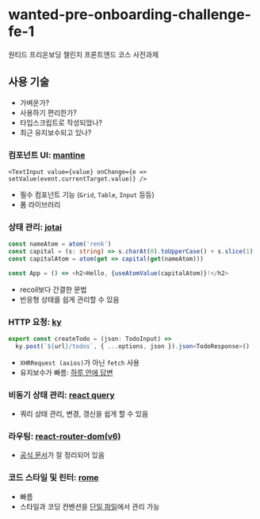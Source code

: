 # wanted-pre-onboarding-challenge-fe-1

원티드 프리온보딩 챌린지 프론트엔드 코스 사전과제

## 사용 기술

- 가벼운가?
- 사용하기 편리한가?
- 타입스크립트로 작성되었나?
- 최근 유지보수되고 있나?

### 컴포넌트 UI: [mantine][mantine]

```tsx
<TextInput value={value} onChange={e => setValue(event.currentTarget.value)} />
```

- 필수 컴포넌트 기능 (`Grid`, `Table`, `Input` 등등)
- 폼 라이브러리

### 상태 관리: [jotai][jotai]

```ts
const nameAtom = atom('renk')
const capital = (s: string) => s.charAt(0).toUpperCase() + s.slice(1)
const capitalAtom = atom(get => capital(get(nameAtom)))

const App = () => <h2>Hello, {useAtomValue(capitalAtom)}!</h2>
```

- recoil보다 간결한 문법
- 반응형 상태를 쉽게 관리할 수 있음

### HTTP 요청: [ky][ky]

```ts
export const createTodo = (json: TodoInput) =>
  ky.post(`${url}/todos`, { ...options, json }).json<TodoResponse>()
```

- `XHRRequest (axios)`가 아닌 `fetch` 사용
- 유지보수가 빠름: [하루 안에 답변](https://github.com/sindresorhus/ky/issues/481#issue-1526642037)

### 비동기 상태 관리: [react query][react query]

- 쿼리 상태 관리, 변경, 갱신을 쉽게 할 수 있음

### 라우팅: [react-router-dom(v6)][react-router-dom(v6)]

- [공식 문서](https://reactrouter.com/en/main)가 잘 정리되어 있음

### 코드 스타일 및 린터: [rome][rome]

- 빠름
- 스타일과 코딩 컨벤션을 [단일 파일](rome.json)에서 관리 가능

[ky]: https://github.com/sindresorhus/ky
[jotai]: https://jotai.org
[react query]: https://tanstack.com/query/latest/docs/react/overview
[react-router-dom(v6)]: https://github.com/remix-run/react-router
[mantine]: https://mantine.dev
[rome]: https://rome.tools/
